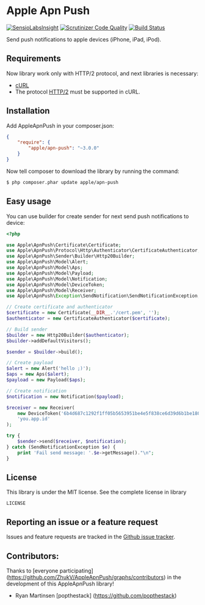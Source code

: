 Apple Apn Push
==============

[![SensioLabsInsight](https://insight.sensiolabs.com/projects/53f2239f-c4cc-4643-85c9-a9f79850e863/mini.png)](https://insight.sensiolabs.com/projects/53f2239f-c4cc-4643-85c9-a9f79850e863)
[![Scrutinizer Code Quality](https://scrutinizer-ci.com/g/ZhukV/AppleApnPush/badges/quality-score.png?b=master)](https://scrutinizer-ci.com/g/ZhukV/AppleApnPush/?branch=master)
[![Build Status](https://travis-ci.org/ZhukV/AppleApnPush.svg?branch=master)](https://travis-ci.org/ZhukV/AppleApnPush)

Send push notifications to apple devices (iPhone, iPad, iPod).

Requirements
------------

Now library work only with HTTP/2 protocol, and next libraries is necessary:

* [cURL](http://php.net/manual/ru/book.curl.php)
* The protocol [HTTP/2](https://en.wikipedia.org/wiki/HTTP/2) must be supported in cURL.

Installation
------------

Add AppleApnPush in your composer.json:

````json
{
    "require": {
        "apple/apn-push": "~3.0.0"
    }
}
````

Now tell composer to download the library by running the command:

```bash
$ php composer.phar update apple/apn-push
```

Easy usage
----------

You can use builder for create sender for next send push notifications to device:

```php
<?php

use Apple\ApnPush\Certificate\Certificate;
use Apple\ApnPush\Protocol\Http\Authenticator\CertificateAuthenticator;
use Apple\ApnPush\Sender\Builder\Http20Builder;
use Apple\ApnPush\Model\Alert;
use Apple\ApnPush\Model\Aps;
use Apple\ApnPush\Model\Payload;
use Apple\ApnPush\Model\Notification;
use Apple\ApnPush\Model\DeviceToken;
use Apple\ApnPush\Model\Receiver;
use Apple\ApnPush\Exception\SendNotification\SendNotificationException;

// Create certificate and authenticator
$certificate = new Certificate(__DIR__.'/cert.pem', '');
$authenticator = new CertificateAuthenticator($certificate);

// Build sender
$builder = new Http20Builder($authenticator);
$builder->addDefaultVisitors();

$sender = $builder->build();

// Create payload
$alert = new Alert('hello ;)');
$aps = new Aps($alert);
$payload = new Payload($aps);

// Create notification
$notification = new Notification($payload);

$receiver = new Receiver(
    new DeviceToken('6b4d687c1292f1ff05b5653951be4e5f838ce6d39d6b1be1801fe8dcc35713c9'),
    'you.app.id'
);

try {
    $sender->send($receiver, $notification);
} catch (SendNotificationException $e) {
    print 'Fail send message: '.$e->getMessage()."\n";
}

```


License
-------

This library is under the MIT license. See the complete license in library

```
LICENSE
```

Reporting an issue or a feature request
---------------------------------------

Issues and feature requests are tracked in the [Github issue tracker](https://github.com/ZhukV/AppleApnPush/issues).

Contributors:
-------------

Thanks to [everyone participating] (https://github.com/ZhukV/AppleApnPush/graphs/contributors) in the development of this AppleApnPush library!

* Ryan Martinsen [popthestack] (https://github.com/popthestack)
